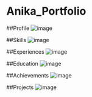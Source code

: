 # Anika_Portfolio

##Profile 
![image](https://github.com/anikabytes/Anika_Portfolio/assets/131149859/034bcfcd-750e-4407-b38d-438d95a3d050)



##Skills
![image](https://github.com/anikabytes/Anika_Portfolio/assets/131149859/b0ca1efe-0c4c-4cb9-819d-6cf0256ff608)

##Experiences 
![image](https://github.com/anikabytes/Anika_Portfolio/assets/131149859/be2bdb66-153e-4a8c-88a8-7e99067b0392)

##Education
![image](https://github.com/anikabytes/Anika_Portfolio/assets/131149859/f70a9d02-e6dd-4fea-bc2d-be584dab9103)

##Achievements
![image](https://github.com/anikabytes/Anika_Portfolio/assets/131149859/4e25e398-e098-4317-861a-61d78997858d)



##Projects
![image](https://github.com/anikabytes/Anika_Portfolio/assets/131149859/aae7a5b6-aada-40cd-965d-ac95b2394514)



